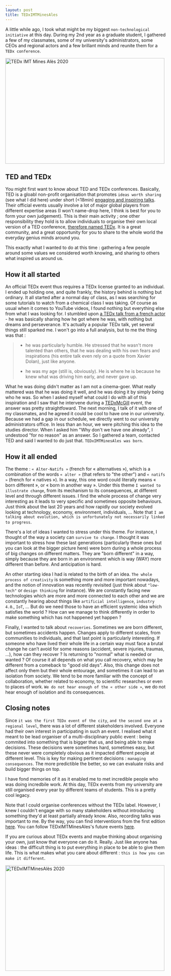 ```yaml
---
layout: post
title: TEDxIMTMinesAles
---
```


A little while ago, I took what might be my biggest `non-technological initiative` at this day. During my 2nd year as a graduate student, I gathered a few of my classmates, some of my university's administrators, some CEOs and regional actors and a few brillant minds and reunite them for a `TEDx conference`.

<a data-flickr-embed="true" href="https://www.flickr.com/photos/186411459@N02/49445548591/in/album-72157712848289357/" title="TEDx IMT Mines Alès 2020"><img src="https://live.staticflickr.com/65535/49445548591_9497ab197f_z.jpg" width="500" height="332" alt="TEDx IMT Mines Alès 2020"></a><script async src="//embedr.flickr.com/assets/client-code.js" charset="utf-8"></script>

## TED and TEDx
You might first want to know about TED and TEDx conferences. Basically, TED is a gloabl non-profit organisation that promotes `ideas worth sharing` (see what I did here) under short (<18min) [engaging and inspiring talks](https://www.ted.com/about/conferences). Their official events usually involve a lot of major global players from different expertise areas (I won't name-drop here, I think is best for you to form your own judgement). This is their main activity ; one other responsibility they hold is to allow individuals to organise their own local version of a TED conference, [therefore named TEDx](https://www.ted.com/about/programs-initiatives/tedx-program). It is a great community, and a great opportunity for you to share to the whole world the everyday genius minds around you.

This exactly what I wanted to do at this time : gathering a few people around some values we considered worth knowing, and sharing to others what inspired us around us.


## How it all started
An official TEDx event thus requires a TEDx license granted to an individual. I ended up holding one, and quite frankly, the history behind is nothing but ordinary. It all started after a normal day of class, as I was searching for some tutorials to watch from a chemical class I was taking. Of course as usual when it comes to YouTube videos, I found nothing but everything else from what I was looking for. I stumbled upon [a TEDx talk from a french actor](https://www.youtube.com/watch?v=Ek4V62VJU7c) - he was basically sharing how he got where he was, with nothing but dreams and perseverance. It's actually a popular TEDx talk, yet several things still sparked me. I won't go into a full analysis, but to me the thing was that :

> - he was particularly humble. He stressed that he wasn't more talented than others, that he was dealing with his own fears and inspirations (his entire talk even rely on a quote from Xavier Dolan), just like anyone.
>
> - he was my age (still is, obviously). He is where he is because he knew what was driving him early, and never gave up.

What he was doing didn't matter as I am not a cinema-goer. What really mattered was that he was doing it well, and he was doing it by simply being who he was. So when I asked myself what could I do with all of this inspiration and I saw that he intervene during a [TEDxMcGill](https://tedxmcgill.org/) event, the answer was pretty straightfoward. The next morning, I talk of it with one of my classmates, and he agreed it could be cool to have one in our university. Because we had a gap in our schedule, we directly went to our university administrators office. In less than an hour, we were pitching this idea to the studies director. When I asked him "Why don't we have one already", I undestood "for no reason" as an answer. So I gathered a team, contacted TED and said I wanted to do just that. `TEDxIMTMinesAles was born`.


## How it all ended
The theme : `« Alter-Natifs »` (french for « alternatives »), which is a combination of the words `« alter »` (that refers to "the other") and `« natifs »` (french for « natives »). In a way, this one word could literally means « born different », or « born in another way ». Under this theme `I wanted to illustrate change`, from its mechanism to its consequences, at different level and through different issues. I find the whole process of change very interesting as it leads to very specific and sometimes opposite behaviours. Just think about the last 20 years and how rapidly our society evolved looking at technology, economy, environment, individuals, … Note that `I am talking about evolution, which is unfortunately not necessarily linked to progress`.

There's a lot of ideas I wanted to stress under this theme. For instance, I thought of the way a society can `survive to change`. I thought it was important to stress how these last generations (particularly these ones but you can look at the bigger picture here) were born during a whole process of big changes on different matters. They are "born different" in a way, simply because they are born in an environment which is way (WAY) more different than before. And anticipation is hard.

An other starting idea I had is related to the birth of an idea. `The whole process of creativity` is something more and more important nowadays, and the notion of innovation was recently revisited (just think about `"low-tech"` or `design thinking` for instance). We are constantly facing new technologies which are more and more connected to each other and we are constantly hearing about things like `artificial intelligence`, `industry 4.0`., `IoT`, … But do we need those to have an efficient systemic idea which satisfies the world ? How can we manage to think differently in order to make something which has not happened yet happen ?

Finally, I wanted to talk about `recoveries`. Sometimes we are born different, but sometimes accidents happen. Changes apply to different scales, from communities to individuals, and that last point is particularly interesting. If someone who have lived their whole life in a certain way must face a brutal change he can’t avoid for some reasons (accident, severe injuries, traumas, …), how can they recover ? Is returning to "normal" what is needed or wanted ? Of course it all depends on what you call recovery, which may be different from a comeback to "good old days". Also, this change does not affect only them but their whole entourage, and sometimes it can lead to an isolation from society. We tend to be more familiar with the concept of collaboration, whether related to economy, to scientific researches or even to places of work. `We do not hear enough of the « other side »`, we do not hear enough of isolation and its consequences.


## Closing notes
Since `it was the first TEDx event of the city`, `and the second one at a regional level`, there was a lot of different stakeholders involved. Everyone had their own interest in participating in such an event. I realised what it meant to be lead organiser of a multi-disciplinary public event : being commited into something that is bigger that us, and being able to make decisions. These decisions were sometimes hard, sometimes easy, but these never were completely obvious as it impacted different people at different level. This is key for making pertinent decisions : `managing consequences`. The more predictible the better, so we can evaluate risks and build bigger things on top.

I have fond memories of it as it enabled me to met incredible people who was doing incredbile work. At this day, TEDx events from my university are still organised every year by different teams of students. This is a pretty cool legacy.

Note that I could organise conferences without the TEDx label. However, I knew I couldn't engage with so many stakeholders without introducing something they'd at least partially already know. Also, recording talks was important to me. By the way, you can find interventions from the first edition [here](https://www.youtube.com/playlist?list=PLOiyO46VJXTJgWL5rVUj1krZ4-17XhWLZ). You can follow TEDxIMTMinesAles's future events [here](https://www.ted.com/tedx/events?autocomplete_filter=TEDxIMTMinesAles).

If you are curious about TEDx events and maybe thinking about organising your own, just know that everyone can do it. Really. Just like anyone has ideas : the difficult thing is to put everything in place to be able to give them life. This is what makes what you care about different : `this is how you can make it different`.

<a data-flickr-embed="true" href="https://www.flickr.com/photos/186411459@N02/49445526901/in/album-72157712848289357/" title="TEDxIMTMinesAlès 2020"><img src="https://live.staticflickr.com/65535/49445526901_ffa6520cf7_z.jpg" width="500" height="332" alt="TEDxIMTMinesAlès 2020"></a><script async src="//embedr.flickr.com/assets/client-code.js" charset="utf-8"></script>